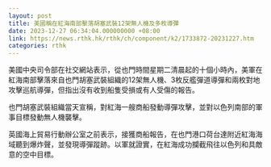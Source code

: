 ```yaml
---
layout: post
title: 美國稱在紅海南部擊落胡塞武裝12架無人機及多枚導彈
date: 2023-12-27 06:34:04.000000000 +08:00
link: https://news.rthk.hk/rthk/ch/component/k2/1733872-20231227.htm
categories: rthk
---
```


美國中央司令部在社交網站表示，從也門時間星期二清晨起的十個小時內，美軍在紅海南部擊落來自也門胡塞武裝組織的12架無人機、3枚反艦彈道導彈和兩枚對地攻擊巡航導彈，但指出沒有收到船隻受損或有人受傷的報告。

也門胡塞武裝組織當天宣稱，對紅海一艘商船發動導彈攻擊，並對以色列南部的軍事目標發動無人機襲擊。

英國海上貿易行動辦公室之前表示，接獲商船報告，在也門港口荷台達附近紅海海域聽到爆炸聲，並發現導彈蹤跡。以軍就證實，在紅海成功攔截飛往以色列和具敵意的空中目標。
